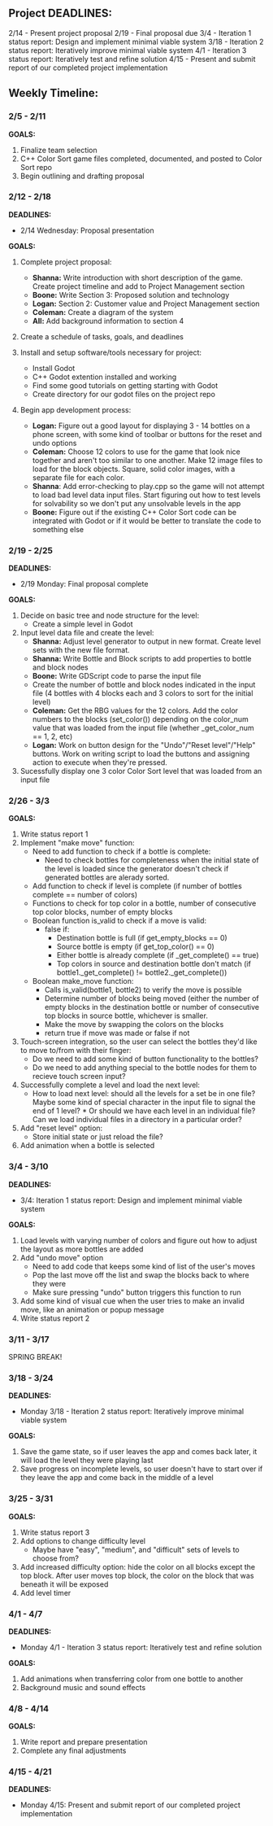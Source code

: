 ## Project DEADLINES:
2/14 - Present project proposal
2/19 - Final proposal due
3/4 - Iteration 1 status report: Design and implement minimal viable system
3/18 - Iteration 2 status report: Iteratively improve minimal viable system
4/1 - Iteration 3 status report: Iteratively test and refine solution
4/15 - Present and submit report of our completed project implementation  


## Weekly Timeline:
### 2/5 - 2/11
**GOALS:** 
1. Finalize team selection
2. C++ Color Sort game files completed, documented, and posted to Color Sort repo
3. Begin outlining and drafting proposal

### 2/12 - 2/18
**DEADLINES:**
* 2/14 Wednesday: Proposal presentation

**GOALS:**
1. Complete project proposal:
    * **Shanna:** Write introduction with short description of the game. Create project timeline and add to Project Management section
    * **Boone:** Write Section 3: Proposed solution and technology
    * **Logan:** Section 2: Customer value and Project Management section
    * **Coleman:** Create a diagram of the system
    * **All:** Add background information to section 4
2. Create a schedule of tasks, goals, and deadlines
3. Install and setup software/tools necessary for project:
    * Install Godot 
    * C++ Godot extention installed and working
    * Find some good tutorials on getting starting with Godot
    * Create directory for our godot files on the project repo

4. Begin app development process:
    * **Logan:** Figure out a good layout for displaying 3 - 14 bottles on a phone screen, with some kind of toolbar or buttons for the reset and undo options
    * **Coleman:** Choose 12 colors to use for the game that look nice together and aren't too similar to one another. Make 12 image files to load for the block objects. Square, solid color images, with a separate file for each color.
    * **Shanna**: Add error-checking to play.cpp so the game will not attempt to load bad level data input files. Start figuring out how to test levels for solvability so we don't put any unsolvable levels in the app
    * **Boone:** Figure out if the existing C++ Color Sort code can be integrated with Godot or if it would be better to translate the code to something else


### 2/19 - 2/25
**DEADLINES:**
* 2/19 Monday: Final proposal complete

**GOALS:**
1. Decide on basic tree and node structure for the level:
    * Create a simple level in Godot
2. Input level data file and create the level:
    * **Shanna:** Adjust level generator to output in new format. Create level sets with the new file format. 
    * **Shanna:** Write Bottle and Block scripts to add properties to bottle and block nodes 
    * **Boone:** Write GDScript code to parse the input file
    * Create the number of bottle and block nodes indicated in the input file (4 bottles with 4 blocks each and  3 colors to sort for the initial level)
    * **Coleman:** Get the RBG values for the 12 colors. Add the color numbers to the blocks (set_color()) depending on the color_num value that was loaded from the input file (whether _get_color_num == 1, 2, etc) 
    * **Logan:** Work on button design for the "Undo"/"Reset level"/"Help" buttons. Work on writing script to load the buttons and assigning action to execute when they're pressed. 
3. Sucessfully display one 3 color Color Sort level that was loaded from an input file



### 2/26 - 3/3
**GOALS:**
1. Write status report 1
2. Implement "make move" function:
   * Need to add function to check if a bottle is complete:
      * Need to check bottles for completeness when the initial state of the level is loaded since the generator doesn't check if generated bottles are alerady sorted. 
   * Add function to check if level is complete (if number of bottles complete == number of colors) 
   * Functions to check for top color in a bottle, number of consecutive top color blocks, number of empty blocks
   * Boolean function is_valid to check if a move is valid:
      * false if:
         * Destination bottle is full (if get_empty_blocks == 0)
         * Source bottle is empty (if get_top_color() == 0)
         * Either bottle is already complete (if _get_complete() == true)
         * Top colors in source and destination bottle don't match (if bottle1._get_complete() != bottle2._get_complete())
   * Boolean make_move function:
      * Calls is_valid(bottle1, bottle2) to verify the move is possible
      * Determine number of blocks being moved (either the number of empty blocks in the destination bottle or number of consecutive top blocks in source bottle, whichever is smaller.
      * Make the move by swapping the colors on the blocks
      * return true if move was made or false if not       
4. Touch-screen integration, so the user can select the bottles they'd like to move to/from with their finger:
   * Do we need to add some kind of button functionality to the bottles?
   * Do we need to add anything special to the bottle nodes for them to recieve touch screen input?  
6. Successfully complete a level and load the next level:
   * How to load next level: should all the levels for a set be in one file? Maybe some kind of special character in the input file to signal the end of 1 level?     * Or should we have each level in an individual file? Can we load individual files in a directory in a particular order? 
8. Add "reset level" option:
   * Store initial state or just reload the file?
9. Add animation when a bottle is selected 


### 3/4 - 3/10
**DEADLINES:**
* 3/4: Iteration 1 status report: Design and implement minimal viable system

**GOALS:**
1. Load levels with varying number of colors and figure out how to adjust the layout as more bottles are added
2. Add "undo move" option
    * Need to add code that keeps some kind of list of the user's moves 
    * Pop the last move off the list and swap the blocks back to where they were
    * Make sure pressing "undo" button triggers this function to run
3. Add some kind of visual cue when the user tries to make an invalid move, like an animation or popup message
4. Write status report 2

### 3/11 - 3/17
SPRING BREAK!


### 3/18 - 3/24
**DEADLINES:**
* Monday 3/18 - Iteration 2 status report: Iteratively improve minimal viable system

**GOALS:**
1. Save the game state, so if user leaves the app and comes back later, it will load the level they were playing last
2. Save progress on incomplete levels, so user doesn't have to start over if they leave the app and come back in the middle of a level


### 3/25 - 3/31
**GOALS:**
1. Write status report 3
2. Add options to change difficulty level
    * Maybe have "easy", "medium", and "difficult" sets of levels to choose from?
3. Add increased difficulty option: hide the color on all blocks except the top block. After user moves top block, the color on the block that was beneath it will be exposed
4. Add level timer

### 4/1 - 4/7
**DEADLINES:**
* Monday 4/1 - Iteration 3 status report: Iteratively test and refine solution

**GOALS:**
1. Add animations when transferring color from one bottle to another
2. Background music and sound effects

### 4/8 - 4/14
**GOALS:**
1. Write report and prepare presentation
2. Complete any final adjustments


### 4/15 - 4/21
**DEADLINES:**
* Monday 4/15: Present and submit report of our completed project implementation  
